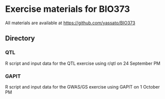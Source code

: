 # Exercise materials for BIO373
All materials are available at https://github.com/yassato/BIO373  

## Directory  
### QTL
R script and input data for the QTL exercise using r/qtl on 24 September PM  

### GAPIT
R script and input data for the GWAS/GS exercise using GAPIT on 1 October PM  
